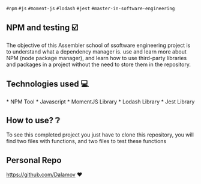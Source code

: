 `#npm` `#js` `#moment-js` `#lodash` `#jest` `#master-in-software-engineering`
## NPM and testing :ballot_box_with_check:

The objective of this Assembler school of ssoftware engineering project is to understand what a dependency manager is. use and learn more about NPM (node package manager), and learn how to use third-party libraries and packages in a project without the need to store them in the repository.

## Technologies used :computer:
\* NPM Tool
\* Javascript
\* MomentJS Library
\* Lodash Library
\* Jest Library

## How to use? :grey_question:
To see this completed project you just have to clone this repository, you will find two files with functions, and two files to test these functions

## Personal Repo
https://github.com/Dalamov :heart:

